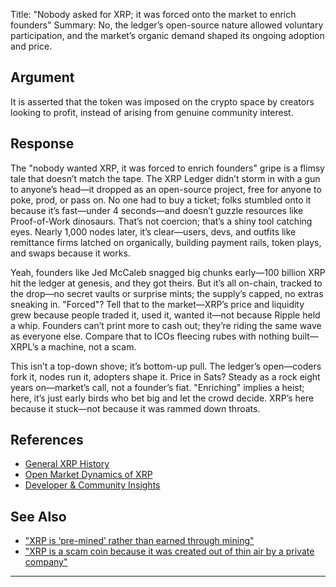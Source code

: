 Title: "Nobody asked for XRP; it was forced onto the market to enrich founders"
Summary: No, the ledger’s open-source nature allowed voluntary participation, and the market’s organic demand shaped its ongoing adoption and price.

## Argument  
It is asserted that the token was imposed on the crypto space by creators looking to profit, instead of arising from genuine community interest.

## Response  
The "nobody wanted XRP, it was forced to enrich founders" gripe is a flimsy tale that doesn’t match the tape. The XRP Ledger didn’t storm in with a gun to anyone’s head—it dropped as an open-source project, free for anyone to poke, prod, or pass on. No one had to buy a ticket; folks stumbled onto it because it’s fast—under 4 seconds—and doesn’t guzzle resources like Proof-of-Work dinosaurs. That’s not coercion; that’s a shiny tool catching eyes. Nearly 1,000 nodes later, it’s clear—users, devs, and outfits like remittance firms latched on organically, building payment rails, token plays, and swaps because it works.

Yeah, founders like Jed McCaleb snagged big chunks early—100 billion XRP hit the ledger at genesis, and they got theirs. But it’s all on-chain, tracked to the drop—no secret vaults or surprise mints; the supply’s capped, no extras sneaking in. "Forced"? Tell that to the market—XRP’s price and liquidity grew because people traded it, used it, wanted it—not because Ripple held a whip. Founders can’t print more to cash out; they’re riding the same wave as everyone else. Compare that to ICOs fleecing rubes with nothing built—XRPL’s a machine, not a scam.

This isn’t a top-down shove; it’s bottom-up pull. The ledger’s open—coders fork it, nodes run it, adopters shape it. Price in Sats? Steady as a rock eight years on—market’s call, not a founder’s fiat. "Enriching" implies a heist; here, it’s just early birds who bet big and let the crowd decide. XRP’s here because it stuck—not because it was rammed down throats.

## References
- [General XRP History](https://xrpl.org/history.html)
- [Open Market Dynamics of XRP](https://coinmarketcap.com/currencies/xrp/)
- [Developer & Community Insights](https://xrpl.org/blog/)

## See Also
- ["XRP is ‘pre-mined’ rather than earned through mining"](xrp-is-pre-mined-rather-than-earned-through-mining.html)
- ["XRP is a scam coin because it was created out of thin air by a private company"](xrp-is-a-scam-coin-because-it-was-created-out-of-thin-air-by-a-private-company.html)

---

